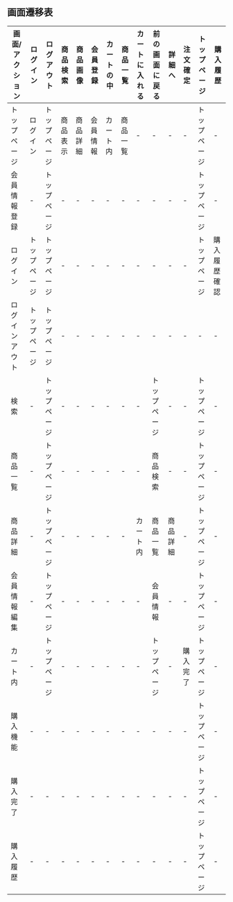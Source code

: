 ## 画面遷移表

|画面/アクション|ログイン|ログアウト|商品検索|商品画像|会員登録|カートの中|商品一覧|カートに入れる|前の画面に戻る|詳細へ|注文確定|トップページ|購入履歴|
|-----------------|-------|---------|-------|-------|-------|---------|-------|-------------|------------|------|------|-----------|-|
|トップページ|ログイン|トップページ|商品表示|商品詳細|会員情報|カート内|商品一覧|-|-|-|-|トップページ|-|
|会員情報登録|-|トップページ|-|-|-|-|-|-|-|-|-|トップページ|-|
|ログイン|トップページ|トップページ|-|-|-|-|-|-|-|-|-|トップページ|購入履歴確認|
|ログインアウト|トップページ|トップページ|-|-|-|-|-|-|-|-|-|-|-|トップページ|-|
|検索|-|トップページ|-|-|-|-|-|-|トップページ|-|-|トップページ|-|
|商品一覧|-|トップページ|-|-|-|-|-|-|商品検索|-|-|トップページ|-|
|商品詳細|-|トップページ|-|-|-|-|-|カート内|商品一覧|商品詳細|-|トップページ|-|
|会員情報編集|-|トップページ|-|-|-|-|-|-|会員情報|-|-|トップページ|-|
|カート内|-|トップページ|-|-|-|-|-|-|トップページ|-|購入完了|トップページ|-|
|購入機能|-|-|-|-|-|-|-|-|-|-|-|トップページ|-|
|購入完了|-|-|-|-|-|-|-|-|-|-|-|トップページ|-|
|購入履歴|-|-|-|-|-|-|-|-|-|-|-|トップページ|-|
